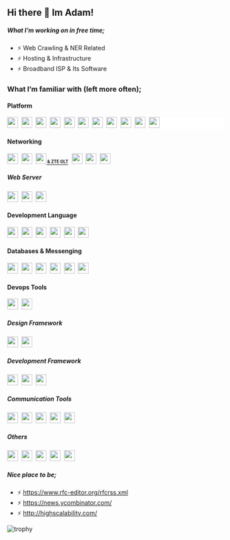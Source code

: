 ## Hi there 👋 Im Adam!



##### What I’m working on in free time;
- ⚡ Web Crawling & NER Related
- ⚡ Hosting & Infrastructure
- ⚡ Broadband ISP & Its Software

### What I’m familiar with (left more often);
#### Platform
<p float="left" style="background-color: #fff;">
<a href="#"><img src="https://simple-icons.github.io/simple-icons-website/icons/windows.svg" width="25" height="25"></a>&nbsp;
<a href="#"><img src="https://simple-icons.github.io/simple-icons-website/icons/macos.svg" width="25" height="25"></a>&nbsp;
<a href="#"><img src="https://simple-icons.github.io/simple-icons-website/icons/linux.svg" width="25" height="25"></a>&nbsp;
<a href="#"><img src="https://simple-icons.github.io/simple-icons-website/icons/proxmox.svg" width="25" height="25"></a>&nbsp;
<a href="#"><img src="https://simple-icons.github.io/simple-icons-website/icons/linuxcontainers.svg" width="25" height="25"></a>&nbsp;
<a href="#"><img src="https://simple-icons.github.io/simple-icons-website/icons/qemu.svg" width="25" height="25"></a>&nbsp;
<a href="#"><img src="https://simple-icons.github.io/simple-icons-website/icons/docker.svg" width="25" height="25"></a>&nbsp;
<a href="#"><img src="https://simple-icons.github.io/simple-icons-website/icons/amazonaws.svg" width="25" height="25"></a>&nbsp;
<a href="#"><img src="https://simple-icons.github.io/simple-icons-website/icons/kubernetes.svg" width="25" height="25"></a>&nbsp;
<a href="#"><img src="https://simple-icons.github.io/simple-icons-website/icons/freebsd.svg" width="25" height="25"></a>&nbsp;
<a href="#"><img src="https://simple-icons.github.io/simple-icons-website/icons/googlecloud.svg" width="25" height="25"></a>
</p>

#### Networking

<p float="left">
<a href="https://mikrotik.com/training/certificates/s199825ce3e3b46bf43b"><a href="#"><img src="https://images.squarespace-cdn.com/content/5ce2d7440a8094000167ed16/1558629633121-6F5VR73EOABCICRGJVIF/Screenshot+2019-05-23+at+17.40.09.png?format=1500w&content-type=image%2Fpng" height="25"></a>&nbsp; 
<a href="#"><img src="https://simple-icons.github.io/simple-icons-website/icons/fortinet.svg" height="25"></a>&nbsp;
<a href="#"><img src="https://simple-icons.github.io/simple-icons-website/icons/huawei.svg" width="25" height="25"><strong><sub><sup> & ZTE OLT</sup></sub></strong></a>&nbsp;  
<a href="#"><img src="https://simple-icons.github.io/simple-icons-website/icons/cisco.svg" width="25" height="25"></a>&nbsp;  
<a href="#"><img src="https://simple-icons.github.io/simple-icons-website/icons/ubiquiti.svg" height="25"></a>&nbsp; 
<a href="#"><img src="https://simple-icons.github.io/simple-icons-website/icons/pfsense.svg" height="25"></a>&nbsp; 
</p>

##### Web Server
<p float="left">
<a href="#"><img src="https://simple-icons.github.io/simple-icons-website/icons/nginx.svg" width="25" height="25"></a>&nbsp; 
<a href="#"><img src="https://www.litespeedtech.com/images/logos/lsws-icon.svg" width="25" height="25"></a>&nbsp; 
<a href="#"><img src="https://simple-icons.github.io/simple-icons-website/icons/apache.svg" width="25" height="25"></a>
</p>

#### Development Language
<p float="left">
<a href="#"><img src="https://simpleicons.org/icons/nodedotjs.svg" width="25" height="25"></a>&nbsp; 
<a href="#"><img src="https://simple-icons.github.io/simple-icons-website/icons/typescript.svg" width="25" height="25"></a>&nbsp;
<a href="#"><img src="https://simple-icons.github.io/simple-icons-website/icons/php.svg" width="25" height="25"></a>&nbsp; 
<a href="#"><img src="https://simple-icons.github.io/simple-icons-website/icons/go.svg" width="25" height="25"></a>&nbsp; 
<a href="#"><img src="https://simple-icons.github.io/simple-icons-website/icons/python.svg" width="25" height="25"></a>&nbsp; 
<a href="#"><img src="https://simple-icons.github.io/simple-icons-website/icons/julia.svg" width="25" height2550"></a>&nbsp; 
</p>
                                                                                                     
#### Databases & Messenging
<p float="left">
<a href="#"><img src="https://simple-icons.github.io/simple-icons-website/icons/mariadb.svg" width="25" height="25"></a>&nbsp; 
<a href="#"><img src="https://simple-icons.github.io/simple-icons-website/icons/mongodb.svg" width="25" height="25"></a>&nbsp; 
<a href="#"><img src="https://simple-icons.github.io/simple-icons-website/icons/elasticsearch.svg" width="25" height="25"></a>&nbsp; 
<a href="#"><img src="https://simple-icons.github.io/simple-icons-website/icons/oracle.svg" width="25" height="25"></a>&nbsp; 
<a href="#"><img src="https://simple-icons.github.io/simple-icons-website/icons/redis.svg" width="25" height="25"></a>&nbsp; 
<a href="#"><img src="https://simple-icons.github.io/simple-icons-website/icons/zeromq.svg" width="25" height="25"></a>&nbsp; 
</p>       

#### Devops Tools
<p float="left">
<a href="#"><img src="https://simple-icons.github.io/simple-icons-website/icons/ansible.svg" width="25" height="25"></a>&nbsp; 
<a href="#"><img src="https://simple-icons.github.io/simple-icons-website/icons/datadog.svg" width="25" height="25"></a>&nbsp; 

</p>    

##### Design Framework
<p float="left">
<a href="#"><img src="https://simple-icons.github.io/simple-icons-website/icons/tailwindcss.svg" width="25" height="25"></a>&nbsp; 
<a href="#"><img src="https://simple-icons.github.io/simple-icons-website/icons/bootstrap.svg" width="25" height="25"></a>
</p>

##### Development Framework
<p float="left">
<a href="#"><img src="https://simpleicons.org/icons/nextdotjs.svg" width="25" height="25"></a>&nbsp; 
<a href="#"><img src="https://simple-icons.github.io/simple-icons-website/icons/laravel.svg" width="25" height="25"></a>&nbsp; 
<a href="#"><img src="https://simple-icons.github.io/simple-icons-website/icons/tensorflow.svg" width="25" height="25"></a>
</p>

##### Communication Tools
<p float="left">
<a href="#"><img src="https://simple-icons.github.io/simple-icons-website/icons/skype.svg" width="25" height="25"></a>&nbsp;
<a href="#"><img src="https://simple-icons.github.io/simple-icons-website/icons/telegram.svg" width="25" height="25"></a>&nbsp;
<a href="#"><img src="https://simple-icons.github.io/simple-icons-website/icons/whatsapp.svg" width="25" height="25"></a>&nbsp;
<a href="#"><img src="https://simple-icons.github.io/simple-icons-website/icons/basecamp.svg" width="25" height="25"></a>&nbsp;
<a href="#"><img src="https://simple-icons.github.io/simple-icons-website/icons/github.svg" width="25" height="25"></a>
</p>


##### Others
<p float="left">
<a href="#"><img src="https://simple-icons.github.io/simple-icons-website/icons/ceph.svg" width="25" height="25"></a>&nbsp; 
<a href="#"><img src="https://simple-icons.github.io/simple-icons-website/icons/expo.svg" width="25" height="25"></a>&nbsp;
<a href="#"><img src="https://simple-icons.github.io/simple-icons-website/icons/cpanel.svg" width="25" height="25"></a>&nbsp;
<a href="#"><img src="https://simple-icons.github.io/simple-icons-website/icons/plesk.svg" width="25" height="25"></a>&nbsp;
<a href="#"><img src="https://upload.wikimedia.org/wikipedia/commons/0/0b/FreeRADIUS_wordmark.svg" height="25"></a>
</p>

##### Nice place to be;
- ⚡ https://www.rfc-editor.org/rfcrss.xml
- ⚡ https://news.ycombinator.com/
- ⚡ http://highscalability.com/


![trophy](https://github-profile-trophy.vercel.app/?username=adamramadhan&theme=juicyfresh&title=AncientUser,Commit,Followers,Issues)



<!--
**adamramadhan/adamramadhan** is a ✨ _special_ ✨ repository because its `README.md` (this file) appears on your GitHub profile.

Here are some ideas to get you started:

- 🔭 I’m currently working on ...
- 🌱 I’m currently learning ...
- 👯 I’m looking to collaborate on ...
- 🤔 I’m looking for help with ...
- 💬 Ask me about ...
- 📫 How to reach me: ...
- 😄 Pronouns: ...
- ⚡ Fun fact: ...
-->
